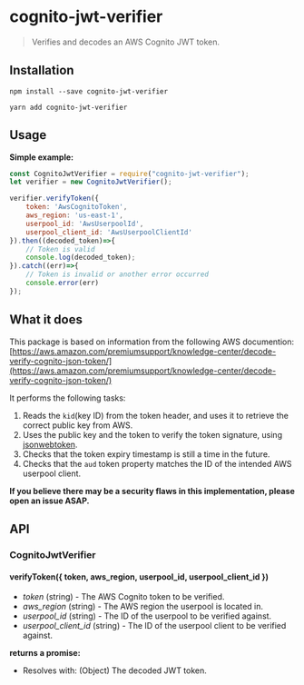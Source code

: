 # cognito-jwt-verifier

> Verifies and decodes an AWS Cognito JWT token.

## Installation

`npm install --save cognito-jwt-verifier`

`yarn add cognito-jwt-verifier`

## Usage


**Simple example:**
```Javascript
const CognitoJwtVerifier = require("cognito-jwt-verifier");
let verifier = new CognitoJwtVerifier();

verifier.verifyToken({
	token: 'AwsCognitoToken',
	aws_region: 'us-east-1',
	userpool_id: 'AwsUserpoolId',
	userpool_client_id: 'AwsUserpoolClientId'
}).then((decoded_token)=>{
	// Token is valid
	console.log(decoded_token);
}).catch((err)=>{
	// Token is invalid or another error occurred
	console.error(err)
});
```

## What it does

This package is based on information from the following AWS documention:
[https://aws.amazon.com/premiumsupport/knowledge-center/decode-verify-cognito-json-token/](https://aws.amazon.com/premiumsupport/knowledge-center/decode-verify-cognito-json-token/)

It performs the following tasks:
1. Reads the `kid`(key ID) from the token header, and uses it to retrieve the correct public key from AWS.
2. Uses the public key and the token to verify the token signature, using [jsonwebtoken](https://www.npmjs.com/package/jsonwebtoken).
3. Checks that the token expiry timestamp is still a time in the future.
4. Checks that the `aud` token property matches the ID of the intended AWS userpool client.

**If you believe there may be a security flaws in this implementation, please open an issue ASAP.**

## API

### CognitoJwtVerifier


#### verifyToken({ token, aws_region, userpool_id, userpool_client_id })

* _token_ (string) - The AWS Cognito token to be verified.
* _aws_region_ (string) - The AWS region the userpool is located in.
* _userpool_id_ (string) - The ID of the userpool to be verified against.
* _userpool_client_id_ (string) - The ID of the userpool client to be verified against.

**returns a promise:**
* Resolves with: (Object) The decoded JWT token.
